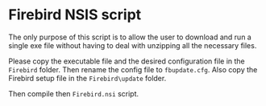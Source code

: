 # Firebird NSIS script
The only purpose of this script is to allow the user to download and run a single exe file without having to deal with unzipping all the necessary files.

Please copy the executable file and the desired configuration file in the `Firebird` folder. Then rename the config file to `fbupdate.cfg`. Also copy the Firebird setup file in the `Firebird\update` folder.

Then compile then `Firebird.nsi` script.